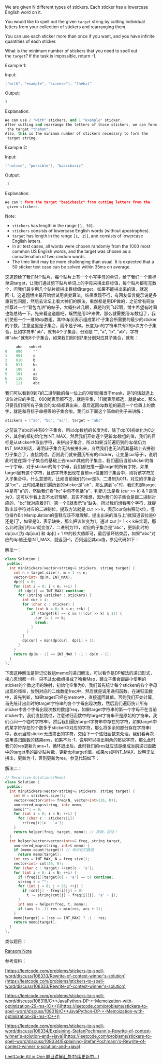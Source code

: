 We are given N different types of stickers. Each sticker has a lowercase English word on it.

You would like to spell out the given `target` string by cutting individual letters from your collection of stickers and rearranging them.

You can use each sticker more than once if you want, and you have infinite quantities of each sticker.

What is the minimum number of stickers that you need to spell out the `target`? If the task is impossible, return -1.

Example 1:

Input:

```cpp
["with", "example", "science"], "thehat"
```

Output:

```cpp
3
```

Explanation:

```cpp
We can use 2 "with" stickers, and 1 "example" sticker.
After cutting and rearrange the letters of those stickers, we can form
 the target "thehat".
Also, this is the minimum number of stickers necessary to form the
 target string.
```

Example 2:

Input:

```cpp
["notice", "possible"], "basicbasic"
```

Output:

```cpp
-1
```

Explanation:

```cpp
We can't form the target "basicbasic" from cutting letters from the
 given stickers.
```

Note:

- `stickers` has length in the range `[1, 50]`.
- `stickers` consists of lowercase English words (without apostrophes).
- `target` has length in the range `[1, 15]`, and consists of lowercase English letters.
- In all test cases, all words were chosen randomly from the 1000 most common US English words, and the target was chosen as a concatenation of two random words.
- The time limit may be more challenging than usual. It is expected that a 50 sticker test case can be solved within 35ms on average.

这道题给了我们N个贴片，每个贴片上有一个小写字母的单词，给了我们一个目标单词target，让我们通过剪下贴片单词上的字母来拼出目标值，每个贴片都有无数个，问我们最少用几个贴片能拼出目标值target，如果不能拼出来的话，就返回-1。这道题博主最开始尝试用贪婪算法，结果发现不行，有网友留言提示说是多重背包问题，然后去论坛上看大神们的解法，果然都是用DP做的，之前曾有网友推荐过一个“背包九讲”的帖子，大概扫过几眼，真是叼到飞起啊，博主希望有时间也能总结一下。先来看这道题吧，既然是用DP来做，那么就需要用dp数组了，我们使用一个一维的dp数组，其中dp[i]表示组成第i个子集合所需要的最少的sticker的个数，注意这里是子集合，而不是子串。长度为n的字符串共有2的n次方个子集合，比如字符串"ab"，就有4个子集合，分别是 "", "a", "b", "ab"。字符串"abc"就有8个子集合，如果我们用0到7来分别对应其子集合，就有：

```cpp
     abc   subset 
0    000     ""
1    001     c
2    010     b
3    011     bc
4    100     a
5    101     ac
6    110     bb
7    111     abc
```

我们可以看到0到7的二进制数的每一位上的0和1就相当于mask，是1的话就选上该位对应的字母，000就表示都不选，就是空集，111就表示都选，就是abc，那么只要我们将所有子集合的dp值都算出来，最后返回dp数组的最后一个位置上的数字，就是和目标子串相等的子集合啦。我们以下面这个简单的例子来讲解：

```cpp
stickers = ["ab", "bc", "ac"], target = "abc"
```

之前说了abc的共有8个子集合，所以dp数组的长度为8，除了dp[0]初始化为0之外，其余的都初始化为INT_MAX，然后我们开始逐个更新dp数组的值，我们的目标是从sticker中取出字符，来拼出子集合，所以如果当前遍历到的dp值仍为INT_MAX的话，说明该子集合无法被拼出来，自然我们也无法再其基础上去拼别打子集合了，直接跳过。否则我们就来遍历所有的sticker，让变量cur等于i，说明此时是在第i个子集合的基础上去reach其他的子集合，我们遍历当前sticker的每一个字母，对于sticker的每个字母，我们都扫描一遍target的所有字符，如果target里有这个字符，且该字符未出现在当前cur位置的子集合中，则将该字符加入子集合中。什么意思呢，比如当前我们的cur是3，二进制为011，对应的子集合是"bc"，此时如果我们遍历到的sticker是"ab"，那么遇到"a"时，我们知道target中是有"a"的，然后我们看"bc"中包不包括"a"，判断方法是看 (cur >> k) & 1 是否为0，这可以乍看上去不太好理解，其实不难想，因为我们的子集合是跟二进制对应的，"bc"就对应着011，第一个0就表示"a"缺失，所以我们想看哪个字符，就提取出该字符对应的二进制位，提取方法就是 cur >> k，表示cur向右移动k位，懂位操作Bit Manipulation的童鞋应该不难理解，提出出来的值与上1就知道该位是0还是1了，如果是0，表示缺失，那么把该位变为1，通过 cur |= 1 << k来实现，那么此时我们的cur就变位7，二进制为111，对应的子集合是"abc"，更新此时的dp[cur]为 dp[cur] 和 dp[i] + 1 中的较大值即可，最后循环结束后，如果"abc"对应的dp值还是INT_MAX，就返回-1，否则返回其dp值，参见代码如下：

解法一：

```cpp
class Solution {
 public:
  int minStickers(vector<string>& stickers, string target) {
    int n = target.size(), m = 1 << n;
    vector<int> dp(m, INT_MAX);
    dp[0] = 0;
    for (int i = 0; i < m; ++i) {
      if (dp[i] == INT_MAX) continue;
      for (string &sticker : stickers) {
        int cur = i;
        for (char c : sticker) {
          for (int k = 0; k < n; ++k) {
            if (target[k] == c && !((cur >> k) & 1)) {
              cur |= 1 << k;
              break;
            }
          }
        }
        dp[cur] = min(dp[cur], dp[i] + 1);
      }
    }
    return dp[m - 1] == INT_MAX ? -1 : dp[m - 1];
  }
};
```

下面这种解法是带记忆数组memo的递归解法，可以看作是DP解法的递归形式，核心思想都一样。只不过dp数组换成了哈希Map，建立子集合跟最小使用的sticker的个数之间的映射，初始化空集为0，我们首先统计每个sticker的各个字母出现的频率，放到对应的二维数组freq中，然后就是调用递归函数。在递归函数中，首先判断，如果target已经在memo中，直接返回其值。否则我们开始计算，首先统计出此时的target字符串的各个字母出现次数，然后我们遍历统计所有sticker中各个字母出现次数的数组freq，如果target字符串的第一个字母不在当前sticker中，我们直接跳过，注意递归函数中的target字符串不是原始的字符串，我们心间一个临时字符串t，然后我们遍历target字符串中存在的字符，如果target中的某字符存在的个数多于sticker中对应的字符，那么将多余的部分存在字符串t中，表示当前sticker无法拼出的字符，交给下一个递归函数来处理，我们看再次调用递归函数的结果ans，如果不为-1，说明可以拼出剩余的那些字符，那么此时我们的res更新为ans+1，循环退出后，此时我们的res就应该是组成当前递归函数中的target串的最少贴片数，更新dp[target]值，如果res是INT_MAX，说明无法拼出，更新为-1，否则更新为res，参见代码如下：

解法二：

```cpp
// Recursive-Solution:(Memo)
class Solution {
 public:
  int minStickers(vector<string>& stickers, string target) {
    int N = stickers.size();
    vector<vector<int>> freq(N, vector<int>(26, 0));
    unordered_map<string, int> memo;
    memo[""] = 0;
    for (int i = 0; i < N; ++i) {
      for (char c : stickers[i])
        ++freq[i][c - 'a'];
    }
    return helper(freq, target, memo); // 原神，启动！
  }
  int helper(vector<vector<int>>& freq, string target,
    unordered_map<string, int>& memo) {
    if (memo.count(target)) // 命中记忆数组
      return memo[target];
    int res = INT_MAX, N = freq.size();
    vector<int> cnt(26, 0);
    for (char c : target) ++cnt[c - 'a'];
    for (int i = 0; i < N; ++i) {
      if (freq[i][target[0] - 'a'] == 0) continue;
      string t = "";
      for (int j = 0; j < 26; ++j) {
        if (cnt[j] - freq[i][j] > 0)
          t += string(cnt[j] - freq[i][j], 'a' + j);
      }
      int ans = helper(freq, t, memo);
      if (ans != -1) res = min(res, ans + 1);
    }
    memo[target] = (res == INT_MAX) ? -1 : res;
    return memo[target];
  }
};
```

类似题目：

[Ransom Note](http://www.cnblogs.com/grandyang/p/5764314.html)

参考资料：

[https://leetcode.com/problems/stickers-to-spell-word/discuss/108333/Rewrite-of-contest-winner's-solution](https://leetcode.com/problems/stickers-to-spell-word/discuss/108333/Rewrite-of-contest-winner's-solution)

[](https://leetcode.com/problems/stickers-to-spell-word/discuss/108318/C++JavaPython-DP-+-Memoization-with-optimization-29-ms-(C++))[https://leetcode.com/problems/stickers-to-spell-word/discuss/108318/C++JavaPython-DP-+-Memoization-with-optimization-29-ms-(C++)](https://leetcode.com/problems/stickers-to-spell-word/discuss/108318/C++JavaPython-DP-+-Memoization-with-optimization-29-ms-(C++))

[https://leetcode.com/problems/stickers-to-spell-word/discuss/108334/Explaining-StefanPochmann's-Rewrite-of-contest-winner's-solution-and-+java](https://leetcode.com/problems/stickers-to-spell-word/discuss/108334/Explaining-StefanPochmann's-Rewrite-of-contest-winner's-solution-and-+java)

[LeetCode All in One 题目讲解汇总(持续更新中...)](http://www.cnblogs.com/grandyang/p/4606334.html)